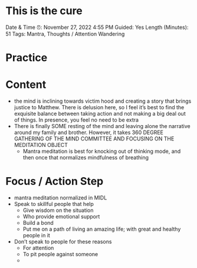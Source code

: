 # This is the cure

Date & Time ⏰: November 27, 2022 4:55 PM
Guided: Yes
Length (Minutes): 51
Tags: Mantra, Thoughts / Attention Wandering

# Practice

# Content

- the mind is inclining towards victim hood and creating a story that brings justice to Matthew. There is delusion here, so I feel it’s best to find the exquisite balance between taking action and not making a big deal out of things. In presence, you feel no need to be extra
- There is finally SOME resting of the mind and leaving alone the narrative around my family and brother. However, it takes 360 DEGREE GATHERING OF THE MIND COMMITTEE AND FOCUSING ON THE MEDITATION OBJECT
    - Mantra meditation is best for knocking out of thinking mode, and then once that normalizes mindfulness of breathing

# Focus / Action Step

- mantra meditation normalized in MIDL
- Speak to skillful people that help
    - Give wisdom on the situation
    - Who provide emotional support
    - Build a bond
    - Put me on a path of living an amazing life; with great and healthy people in it
- Don’t speak to people for these reasons
    - For attention
    - To pit people against someone
    -